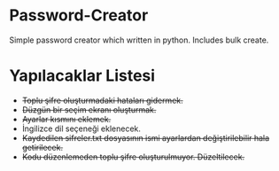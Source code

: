 # Password-Creator
Simple password creator which written in python. Includes bulk create.


# Yapılacaklar Listesi
- ~~Toplu şifre oluşturmadaki hataları gidermek.~~
- ~~Düzgün bir seçim ekranı oluşturmak.~~
- ~~Ayarlar kısmını eklemek.~~
- İngilizce dil seçeneği eklenecek.
- ~~Kaydedilen sifreler.txt dosyasının ismi ayarlardan değiştirilebilir hala getirilecek.~~
- ~~Kodu düzenlemeden toplu şifre oluşturulmuyor. Düzeltilecek.~~
